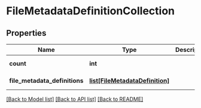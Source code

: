 # FileMetadataDefinitionCollection

## Properties
Name | Type | Description | Notes
------------ | ------------- | ------------- | -------------
**count** | **int** |  | [optional] [readonly] 
**file_metadata_definitions** | [**list[FileMetadataDefinition]**](FileMetadataDefinition.md) |  | [optional] [readonly] 

[[Back to Model list]](../README.md#documentation-for-models) [[Back to API list]](../README.md#documentation-for-api-endpoints) [[Back to README]](../README.md)


